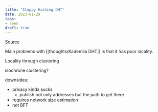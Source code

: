 ```yaml
---
title: "Sloppy Hashing DHT"
date: 2023-01-29
tags:
- seed
draft: true
---
```


[Source](https://www.cs.princeton.edu/~mfreed/docs/coral-iptps03.pdf)

Main problems with [[thoughts/Kademlia DHT]] is that it has poor locality.

Locality through clustering


isochrone clustering?

downsides:
- privacy kinda sucks
	- publish not only addresses but the path to get there
- requires network size estimation
- not BFT
